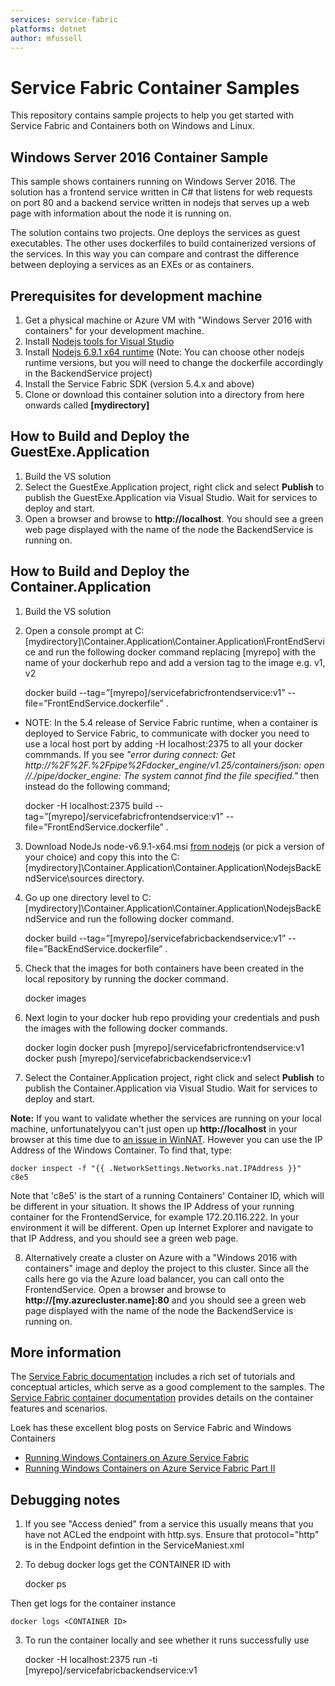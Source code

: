```yaml
---
services: service-fabric
platforms: dotnet
author: mfussell
---
```


# Service Fabric Container Samples
This repository contains sample projects to help you get started with Service Fabric and Containers both on Windows and Linux.

## Windows Server 2016 Container Sample
This sample shows containers running on Windows Server 2016. The solution has a frontend service written in C# that listens for web requests on port 80 and
a backend service written in nodejs that serves up a web page with information about the node it is running on.

The solution contains two projects. One deploys the services as guest executables. The other uses dockerfiles to build containerized versions of the services.
In this way you can compare and contrast the difference between deploying a services as an EXEs or as containers.

## Prerequisites for development machine
1. Get a physical machine or Azure VM with "Windows Server 2016 with containers" for your development machine. 
2. Install [Nodejs tools for Visual Studio](https://www.visualstudio.com/vs/node-js/)  
3. Install [Nodejs 6.9.1 x64 runtime](https://nodejs.org/en/) (Note: You can choose other nodejs runtime versions, but you will need to change the dockerfile accordingly in the BackendService project)
4. Install the Service Fabric SDK (version 5.4.x and above)
5. Clone or download this container solution into a directory from here onwards called **[mydirectory]**

## How to Build and Deploy the GuestExe.Application
1. Build the VS solution
2. Select the GuestExe.Application project, right click and select **Publish** to publish the GuestExe.Application via Visual Studio. Wait for services to deploy and start.
3. Open a browser and browse to **http://localhost**. You should see a green web page displayed with the name of the node the BackendService is running on.

## How to Build and Deploy the Container.Application
1. Build the VS solution

2. Open a console prompt at C:\[mydirectory]\Container.Application\Container.Application\FrontEndService and run the following docker
command replacing [myrepo] with the name of your dockerhub repo and add a version tag to the image e.g. v1, v2

	docker build --tag=”[myrepo]/servicefabricfrontendservice:v1” --file=”FrontEndService.dockerfile” .

- NOTE: In the 5.4 release of Service Fabric runtime, when a container is deployed to Service Fabric, to communicate with docker you need to use a local host port by adding -H localhost:2375 to all your docker commmands.
If you see *"error during connect: Get http://%2F%2F.%2Fpipe%2Fdocker_engine/v1.25/containers/json: open //./pipe/docker_engine: The system cannot find the file specified."* then instead do the following command;

	docker -H localhost:2375 build --tag=”[myrepo]/servicefabricfrontendservice:v1” --file=”FrontEndService.dockerfile” .

3. Download NodeJs node-v6.9.1-x64.msi [from nodejs](https://nodejs.org/en/) (or pick a version of your choice) and copy this into the 
C:\[mydirectory]\Container.Application\Container.Application\NodejsBackEndService\sources directory.

4. Go up one directory level to C:\[mydirectory]\Container.Application\Container.Application\NodejsBackEndService and run the following docker command.

	docker build --tag=”[myrepo]/servicefabricbackendservice:v1” --file=”BackEndService.dockerfile” .

5. Check that the images for both containers have been created in the local repository by running the docker command.

	docker images

6. Next login to your docker hub repo providing your credentials and push the images with the following docker commands. 

	docker  login
	docker push [myrepo]/servicefabricfrontendservice:v1
	docker push [myrepo]/servicefabricbackendservice:v1

7. Select the Container.Application project, right click and select **Publish** to publish the Container.Application via Visual Studio. Wait for services to deploy and start.

**Note:** If you want to validate whether the services are running on your local machine, unfortunatelyyou can't just open up **http://localhost** in your browser at this time due to
[an issue in WinNAT](https://blogs.technet.microsoft.com/virtualization/2016/05/25/windows-nat-winnat-capabilities-and-limitations/). However you can use the IP Address of the Windows Container. 
To find that, type:

	docker inspect -f "{{ .NetworkSettings.Networks.nat.IPAddress }}" c8e5 

Note that 'c8e5' is the start of a running Containers' Container ID, which will be different in your situation.
It shows the IP Address of your running container for the FrontendService, for example 172.20.116.222. In your environment it will be different.
Open up Internet Explorer and navigate to that IP Address, and you should see a green web page.

8. Alternatively create a cluster on Azure with a "Windows 2016 with containers" image and deploy the 
project to this cluster. Since all the calls here go via the Azure load balancer, you can call onto the FrontendService.
Open a browser and browse to **http://[my.azurecluster.name]:80** and you should see a green web page displayed with the name of the node the BackendService is running on.

## More information
The [Service Fabric documentation][service-fabric-docs] includes a rich set of tutorials and conceptual articles, which serve as a good complement to the samples.
The [Service Fabric container documentation][service-fabric-containers-overview] provides details on the container features and scenarios.

 Loek has these excellent blog posts on Service Fabric and Windows Containers 
- [Running Windows Containers on Azure Service Fabric](https://loekd.blogspot.com/2017/01/running-windows-containers-on-azure.html)
- [Running Windows Containers on Azure Service Fabric Part II](https://loekd.blogspot.com/2017/01/running-windows-containers-on-azure_10.html)


## Debugging notes
1. If you see "Access denied" from a service this usually means that you have not ACLed the endpoint with http.sys. 
Ensure that protocol="http" is in the Endpoint defintion in the ServiceManiest.xml 

2. To debug docker logs get the CONTAINER ID with

	docker ps
 
Then get logs for the container instance 

	docker logs <CONTAINER ID> 

3. To run the container locally and see whether it runs successfully use

	docker -H localhost:2375  run -ti [myrepo]/servicefabricbackendservice:v1

<!-- Links -->

[service-fabric-docs]: http://aka.ms/servicefabricdocs
[service-fabric-containers-overview]: https://docs.microsoft.com/en-us/azure/service-fabric/service-fabric-containers-overview/
[service-fabric-samples]: http://aka.ms/servicefabricsamples
